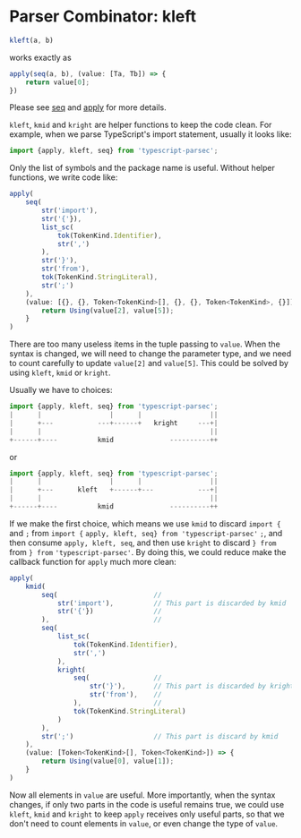 # Parser Combinator: kleft

```typescript
kleft(a, b)
```

works exactly as

```typescript
apply(seq(a, b), (value: [Ta, Tb]) => {
    return value[0];
})
```

Please see [seq](./seq.md) and [apply](./apply.md) for more details.

`kleft`, `kmid` and `kright` are helper functions to keep the code clean. For example, when we parse TypeScript's import statement, usually it looks like:

```typescript
import {apply, kleft, seq} from 'typescript-parsec';
```

Only the list of symbols and the package name is useful. Without helper functions, we write code like:

```typescript
apply(
    seq(
        str('import'),
        str('{'}),
        list_sc(
            tok(TokenKind.Identifier),
            str(',')
        ),
        str('}'),
        str('from'),
        tok(TokenKind.StringLiteral),
        str(';')
    ),
    (value: [{}, {}, Token<TokenKind>[], {}, {}, Token<TokenKind>, {}]) => {
        return Using(value[2], value[5]);
    }
)
```

There are too many useless items in the tuple passing to `value`.
When the syntax is changed, we will need to change the parameter type,
and we need to count carefully to update `value[2]` and `value[5]`.
This could be solved by using `kleft`, `kmid` or `kright`.

Usually we have to choices:

```typescript
import {apply, kleft, seq} from 'typescript-parsec';
|      |                 |      |                 ||
|      +---           ---+------+   kright     ---+|
|      |                                          ||
+------+----          kmid              ----------++
```

or

```typescript
import {apply, kleft, seq} from 'typescript-parsec';
|      |                 |      |                 ||
|      +---      kleft   +------+---           ---+|
|      |                                          ||
+------+----          kmid              ----------++
```

If we make the first choice, which means we use `kmid` to discard `import {` and `;` from `import {` `apply, kleft, seq} from 'typescript-parsec'` `;`,
and then consume `apply, kleft, seq`,
and then use `kright` to discard `} from` from `} from` `'typescript-parsec'`.
By doing this, we could reduce make the callback function for `apply` much more clean:

```typescript
apply(
    kmid(
        seq(                        //
            str('import'),          // This part is discarded by kmid
            str('{'})               //
        ),                          //
        seq(
            list_sc(
                tok(TokenKind.Identifier),
                str(',')
            ),
            kright(
                seq(                //
                    str('}'),       // This part is discarded by kright
                    str('from'),    //
                ),                  //
                tok(TokenKind.StringLiteral)
            )
        ),
        str(';')                    // This part is discard by kmid
    ),
    (value: [Token<TokenKind>[], Token<TokenKind>]) => {
        return Using(value[0], value[1]);
    }
)
```

Now all elements in `value` are useful. More importantly,
when the syntax changes,
if only two parts in the code is useful remains true,
we could use `kleft`, `kmid` and `kright` to keep `apply` receives only useful parts,
so that we don't need to count elements in `value`, or even change the type of `value`.
